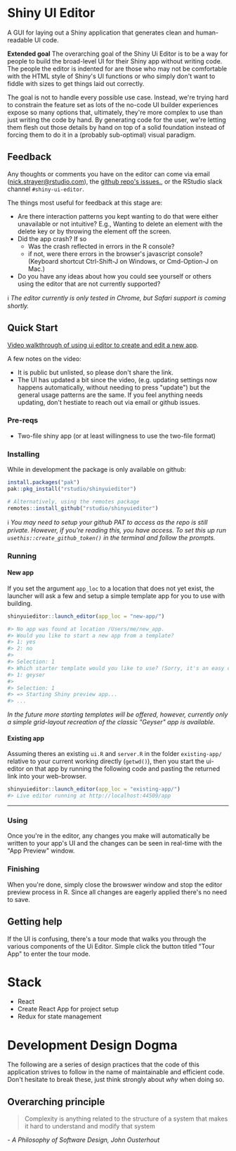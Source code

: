 # Shiny UI Editor

A GUI for laying out a Shiny application that generates clean and human-readable UI code.

**Extended goal**
The overarching goal of the Shiny Ui Editor is to be a way for people to build the broad-level UI for their Shiny app without writing code. The people the editor is indented for are those who may not be comfortable with the HTML style of Shiny's UI functions or who simply don't want to fiddle with sizes to get things laid out correctly.

The goal is not to handle every possible use case. Instead, we're trying hard to constrain the feature set as lots of the no-code UI builder experiences expose so many options that, ultimately, they're more complex to use than just writing the code by hand. By generating code for the user, we're letting them flesh out those details by hand on top of a solid foundation instead of forcing them to do it in a (probably sub-optimal) visual paradigm.

## Feedback

Any thoughts or comments you have on the editor can come via email (nick.strayer@rstudio.com), the [github repo's issues.](https://github.com/rstudio/shinyuieditor/issues), or the RStudio slack channel `#shiny-ui-editor`.

The things most useful for feedback at this stage are:

- Are there interaction patterns you kept wanting to do that were either unavailable or not intuitive? E.g., Wanting to delete an element with the delete key or by throwing the element off the screen.
- Did the app crash? If so
  - Was the crash reflected in errors in the R console?
  - if not, were there errors in the browser's javascript console? (Keyboard shortcut Ctrl-Shift-J on Windows, or Cmd-Option-J on Mac.)
- Do you have any ideas about how you could see yourself or others using the editor that are not currently supported?

ℹ️ _The editor currently is only tested in Chrome, but Safari support is coming shortly._

## Quick Start

[Video walkthrough of using ui editor to create and edit a new app](https://youtu.be/2Z0NfNLEJJQ).

A few notes on the video:

- It is public but unlisted, so please don't share the link.
- The UI has updated a bit since the video, (e.g. updating settings now happens automatically, without needing to press "update") but the general usage patterns are the same. If you feel anything needs updating, don't hestiate to reach out via email or github issues.

### Pre-reqs

- Two-file shiny app (or at least willingness to use the two-file format)

### Installing

While in development the package is only available on github:

```r
install.packages("pak")
pak::pkg_install("rstudio/shinyuieditor")

# Alternatively, using the remotes package
remotes::install_github("rstudio/shinyuieditor")
```

ℹ️ _You may need to setup your github PAT to access as the repo is still private. However, if you're reading this, you have access. To set this up run `usethis::create_github_token()` in the terminal and follow the prompts._

### Running

#### New app

If you set the argument `app_loc` to a location that does not yet exist, the launcher will ask a few and setup a simple template app for you to use with building.

```r
shinyuieditor::launch_editor(app_loc = "new-app/")

#> No app was found at location /Users/me/new_app.
#> Would you like to start a new app from a template?
#> 1: yes
#> 2: no
#>
#> Selection: 1
#> Which starter template would you like to use? (Sorry, it's an easy choice currently.)
#> 1: geyser
#>
#> Selection: 1
#> => Starting Shiny preview app...
#> ...
```

_In the future more starting templates will be offered, however, currently only a simple grid-layout recreation of the classic "Geyser" app is available._

#### Existing app

Assuming theres an existing `ui.R` and `server.R` in the folder `existing-app/` relative to your current working directly (`getwd()`), then you start the ui-editor on that app by running the following code and pasting the returned link into your web-browser.

```r
shinyuieditor::launch_editor(app_loc = "existing-app/")
#> Live editor running at http://localhost:44509/app
```

---

### Using

Once you're in the editor, any changes you make will automatically be written to your app's UI and the changes can be seen in real-time with the "App Preview" window.

### Finishing

When you're done, simply close the browswer window and stop the editor preview process in R. Since all changes are eagerly applied there's no need to save.

## Getting help

If the UI is confusing, there's a tour mode that walks you through the various components of the Ui Editor. Simple click the button titled "Tour App" to enter the tour mode.

# Stack

- React
- Create React App for project setup
- Redux for state management

# Development Design Dogma

The following are a series of design practices that the code of this application strives to follow in the name of maintainable and efficient code. Don't hesitate to break these, just think strongly about _why_ when doing so.

## Overarching principle

> Complexity is anything related to the structure of a system that makes it hard to understand and modify that system

_- A Philosophy of Software Design, John Ousterhout_
